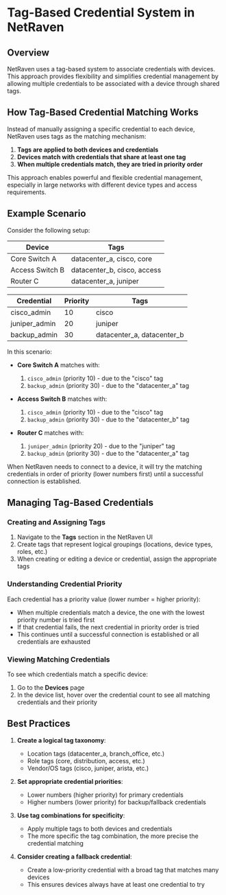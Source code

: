 # Tag-Based Credential System in NetRaven

## Overview

NetRaven uses a tag-based system to associate credentials with devices. This approach provides flexibility and simplifies credential management by allowing multiple credentials to be associated with a device through shared tags.

## How Tag-Based Credential Matching Works

Instead of manually assigning a specific credential to each device, NetRaven uses tags as the matching mechanism:

1. **Tags are applied to both devices and credentials**
2. **Devices match with credentials that share at least one tag**
3. **When multiple credentials match, they are tried in priority order**

This approach enables powerful and flexible credential management, especially in large networks with different device types and access requirements.

## Example Scenario

Consider the following setup:

| Device | Tags |
|--------|------|
| Core Switch A | datacenter_a, cisco, core |
| Access Switch B | datacenter_b, cisco, access |
| Router C | datacenter_a, juniper |

| Credential | Priority | Tags |
|------------|----------|------|
| cisco_admin | 10 | cisco |
| juniper_admin | 20 | juniper |
| backup_admin | 30 | datacenter_a, datacenter_b |

In this scenario:

- **Core Switch A** matches with:
  1. `cisco_admin` (priority 10) - due to the "cisco" tag
  2. `backup_admin` (priority 30) - due to the "datacenter_a" tag

- **Access Switch B** matches with:
  1. `cisco_admin` (priority 10) - due to the "cisco" tag
  2. `backup_admin` (priority 30) - due to the "datacenter_b" tag

- **Router C** matches with:
  1. `juniper_admin` (priority 20) - due to the "juniper" tag
  2. `backup_admin` (priority 30) - due to the "datacenter_a" tag

When NetRaven needs to connect to a device, it will try the matching credentials in order of priority (lower numbers first) until a successful connection is established.

## Managing Tag-Based Credentials

### Creating and Assigning Tags

1. Navigate to the **Tags** section in the NetRaven UI
2. Create tags that represent logical groupings (locations, device types, roles, etc.)
3. When creating or editing a device or credential, assign the appropriate tags

### Understanding Credential Priority

Each credential has a priority value (lower number = higher priority):

- When multiple credentials match a device, the one with the lowest priority number is tried first
- If that credential fails, the next credential in priority order is tried
- This continues until a successful connection is established or all credentials are exhausted

### Viewing Matching Credentials

To see which credentials match a specific device:

1. Go to the **Devices** page
2. In the device list, hover over the credential count to see all matching credentials and their priority

## Best Practices

1. **Create a logical tag taxonomy**:
   - Location tags (datacenter_a, branch_office, etc.)
   - Role tags (core, distribution, access, etc.)
   - Vendor/OS tags (cisco, juniper, arista, etc.)

2. **Set appropriate credential priorities**:
   - Lower numbers (higher priority) for primary credentials
   - Higher numbers (lower priority) for backup/fallback credentials

3. **Use tag combinations for specificity**:
   - Apply multiple tags to both devices and credentials
   - The more specific the tag combination, the more precise the credential matching

4. **Consider creating a fallback credential**:
   - Create a low-priority credential with a broad tag that matches many devices
   - This ensures devices always have at least one credential to try 